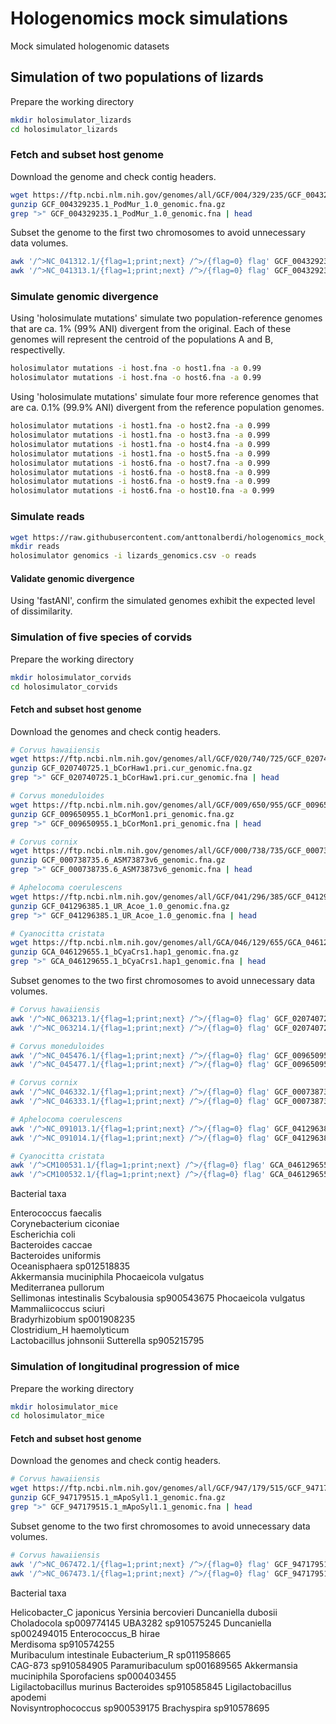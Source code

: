 # Hologenomics mock simulations
Mock simulated hologenomic datasets

## Simulation of two populations of lizards

Prepare the working directory
```sh
mkdir holosimulator_lizards
cd holosimulator_lizards
```
### Fetch and subset host genome

Download the genome and check contig headers.
```sh
wget https://ftp.ncbi.nlm.nih.gov/genomes/all/GCF/004/329/235/GCF_004329235.1_PodMur_1.0/GCF_004329235.1_PodMur_1.0_genomic.fna.gz
gunzip GCF_004329235.1_PodMur_1.0_genomic.fna.gz
grep ">" GCF_004329235.1_PodMur_1.0_genomic.fna | head
```

Subset the genome to the first two chromosomes to avoid unnecessary data volumes. 
```sh
awk '/^>NC_041312.1/{flag=1;print;next} /^>/{flag=0} flag' GCF_004329235.1_PodMur_1.0_genomic.fna > host.fna
awk '/^>NC_041313.1/{flag=1;print;next} /^>/{flag=0} flag' GCF_004329235.1_PodMur_1.0_genomic.fna >> host.fna
```

### Simulate genomic divergence

Using 'holosimulate mutations' simulate two population-reference genomes that are ca. 1% (99% ANI) divergent from the original. 
Each of these genomes will represent the centroid of the populations A and B, respectivelly.
```sh
holosimulator mutations -i host.fna -o host1.fna -a 0.99
holosimulator mutations -i host.fna -o host6.fna -a 0.99
```

Using 'holosimulate mutations' simulate four more reference genomes that are ca. 0.1% (99.9% ANI) divergent from the reference population genomes. 
```sh
holosimulator mutations -i host1.fna -o host2.fna -a 0.999
holosimulator mutations -i host1.fna -o host3.fna -a 0.999
holosimulator mutations -i host1.fna -o host4.fna -a 0.999
holosimulator mutations -i host1.fna -o host5.fna -a 0.999
holosimulator mutations -i host6.fna -o host7.fna -a 0.999
holosimulator mutations -i host6.fna -o host8.fna -a 0.999
holosimulator mutations -i host6.fna -o host9.fna -a 0.999
holosimulator mutations -i host6.fna -o host10.fna -a 0.999
```

### Simulate reads

```sh
wget https://raw.githubusercontent.com/anttonalberdi/hologenomics_mock_simulations/refs/heads/main/lizards_genomics.csv
mkdir reads
holosimulator genomics -i lizards_genomics.csv -o reads
```

#### Validate genomic divergence

Using 'fastANI', confirm the simulated genomes exhibit the expected level of dissimilarity.


### Simulation of five species of corvids

Prepare the working directory
```sh
mkdir holosimulator_corvids
cd holosimulator_corvids
```

#### Fetch and subset host genome

Download the genomes and check contig headers.
```sh
# Corvus hawaiiensis
wget https://ftp.ncbi.nlm.nih.gov/genomes/all/GCF/020/740/725/GCF_020740725.1_bCorHaw1.pri.cur/GCF_020740725.1_bCorHaw1.pri.cur_genomic.fna.gz
gunzip GCF_020740725.1_bCorHaw1.pri.cur_genomic.fna.gz
grep ">" GCF_020740725.1_bCorHaw1.pri.cur_genomic.fna | head

# Corvus moneduloides
wget https://ftp.ncbi.nlm.nih.gov/genomes/all/GCF/009/650/955/GCF_009650955.1_bCorMon1.pri/GCF_009650955.1_bCorMon1.pri_genomic.fna.gz
gunzip GCF_009650955.1_bCorMon1.pri_genomic.fna.gz
grep ">" GCF_009650955.1_bCorMon1.pri_genomic.fna | head

# Corvus cornix
wget https://ftp.ncbi.nlm.nih.gov/genomes/all/GCF/000/738/735/GCF_000738735.6_ASM73873v6/GCF_000738735.6_ASM73873v6_genomic.fna.gz
gunzip GCF_000738735.6_ASM73873v6_genomic.fna.gz
grep ">" GCF_000738735.6_ASM73873v6_genomic.fna | head

# Aphelocoma coerulescens
wget https://ftp.ncbi.nlm.nih.gov/genomes/all/GCF/041/296/385/GCF_041296385.1_UR_Acoe_1.0/GCF_041296385.1_UR_Acoe_1.0_genomic.fna.gz
gunzip GCF_041296385.1_UR_Acoe_1.0_genomic.fna.gz
grep ">" GCF_041296385.1_UR_Acoe_1.0_genomic.fna | head

# Cyanocitta cristata
wget https://ftp.ncbi.nlm.nih.gov/genomes/all/GCA/046/129/655/GCA_046129655.1_bCyaCrs1.hap1/GCA_046129655.1_bCyaCrs1.hap1_genomic.fna.gz
gunzip GCA_046129655.1_bCyaCrs1.hap1_genomic.fna.gz
grep ">" GCA_046129655.1_bCyaCrs1.hap1_genomic.fna | head
```

Subset genomes to the two first chromosomes to avoid unnecessary data volumes. 
```sh
# Corvus hawaiiensis
awk '/^>NC_063213.1/{flag=1;print;next} /^>/{flag=0} flag' GCF_020740725.1_bCorHaw1.pri.cur_genomic.fna > corvus_hawaiiensis.fna
awk '/^>NC_063214.1/{flag=1;print;next} /^>/{flag=0} flag' GCF_020740725.1_bCorHaw1.pri.cur_genomic.fna >> corvus_hawaiiensis.fna

# Corvus moneduloides
awk '/^>NC_045476.1/{flag=1;print;next} /^>/{flag=0} flag' GCF_009650955.1_bCorMon1.pri_genomic.fna > corvus_moneduloides.fna
awk '/^>NC_045477.1/{flag=1;print;next} /^>/{flag=0} flag' GCF_009650955.1_bCorMon1.pri_genomic.fna >> corvus_moneduloides.fna

# Corvus cornix
awk '/^>NC_046332.1/{flag=1;print;next} /^>/{flag=0} flag' GCF_000738735.6_ASM73873v6_genomic.fna > corvus_cornix.fna
awk '/^>NC_046333.1/{flag=1;print;next} /^>/{flag=0} flag' GCF_000738735.6_ASM73873v6_genomic.fna >> corvus_cornix.fna

# Aphelocoma coerulescens
awk '/^>NC_091013.1/{flag=1;print;next} /^>/{flag=0} flag' GCF_041296385.1_UR_Acoe_1.0_genomic.fna > aphelocoma_coerulescens.fna
awk '/^>NC_091014.1/{flag=1;print;next} /^>/{flag=0} flag' GCF_041296385.1_UR_Acoe_1.0_genomic.fna >> aphelocoma_coerulescens.fna

# Cyanocitta cristata
awk '/^>CM100531.1/{flag=1;print;next} /^>/{flag=0} flag' GCA_046129655.1_bCyaCrs1.hap1_genomic.fna > cyanocitta_cristata.fna
awk '/^>CM100532.1/{flag=1;print;next} /^>/{flag=0} flag' GCA_046129655.1_bCyaCrs1.hap1_genomic.fna >> cyanocitta_cristata.fna
```

Bacterial taxa

Enterococcus faecalis	
Corynebacterium ciconiae	
Escherichia coli	
Bacteroides caccae	
Bacteroides uniformis	
Oceanisphaera sp012518835	
Akkermansia muciniphila	
Phocaeicola vulgatus	
Mediterranea pullorum	
Sellimonas intestinalis	
Scybalousia sp900543675	
Phocaeicola vulgatus	
Mammaliicoccus sciuri	
Bradyrhizobium sp001908235	
Clostridium_H haemolyticum	
Lactobacillus johnsonii	
Sutterella sp905215795	

### Simulation of longitudinal progression of mice

Prepare the working directory
```sh
mkdir holosimulator_mice
cd holosimulator_mice
```

#### Fetch and subset host genome

Download the genomes and check contig headers.
```sh
# Corvus hawaiiensis
wget https://ftp.ncbi.nlm.nih.gov/genomes/all/GCF/947/179/515/GCF_947179515.1_mApoSyl1.1/GCF_947179515.1_mApoSyl1.1_genomic.fna.gz
gunzip GCF_947179515.1_mApoSyl1.1_genomic.fna.gz
grep ">" GCF_947179515.1_mApoSyl1.1_genomic.fna | head
```

Subset genome to the two first chromosomes to avoid unnecessary data volumes. 
```sh
# Corvus hawaiiensis
awk '/^>NC_067472.1/{flag=1;print;next} /^>/{flag=0} flag' GCF_947179515.1_mApoSyl1.1_genomic.fna > apodemus_sylvaticus.fna
awk '/^>NC_067473.1/{flag=1;print;next} /^>/{flag=0} flag' GCF_947179515.1_mApoSyl1.1_genomic.fna >> apodemus_sylvaticus.fna
```

Bacterial taxa

Helicobacter_C japonicus
Yersinia bercovieri
Duncaniella dubosii
Choladocola sp009774145
UBA3282 sp910575245
Duncaniella sp002494015	
Enterococcus_B hirae	
Merdisoma sp910574255	
Muribaculum intestinale	
Eubacterium_R sp011958665	
CAG-873 sp910584905	
Paramuribaculum sp001689565	
Akkermansia muciniphila	
Sporofaciens sp000403455	
Ligilactobacillus murinus
Bacteroides sp910585845	
Ligilactobacillus apodemi	
Novisyntrophococcus sp900539175	
Brachyspira sp910578695	
